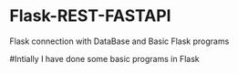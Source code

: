 # Flask-REST-FASTAPI
Flask connection with DataBase and Basic Flask programs

#Intially I have done some basic programs in Flask
